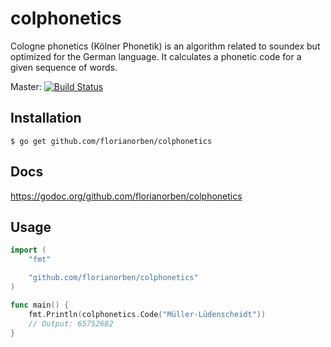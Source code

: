 # colphonetics

Cologne phonetics (Kölner Phonetik) is an algorithm related to soundex but optimized for the German language. It calculates a phonetic code for a given sequence of words.

Master: [![Build Status](https://travis-ci.org/florianorben/colphonetics.svg?branch=master)](https://travis-ci.org/florianorben/colphonetics/)

## Installation

    $ go get github.com/florianorben/colphonetics
    
## Docs

https://godoc.org/github.com/florianorben/colphonetics
    
## Usage

```go
import (
	"fmt"

	"github.com/florianorben/colphonetics"
)

func main() {
	fmt.Println(colphonetics.Code("Müller-Lüdenscheidt"))
    // Output: 65752682	
}
```